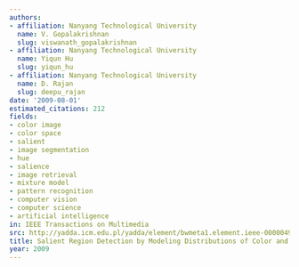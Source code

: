 ```yaml
---
authors:
- affiliation: Nanyang Technological University
  name: V. Gopalakrishnan
  slug: viswanath_gopalakrishnan
- affiliation: Nanyang Technological University
  name: Yiqun Hu
  slug: yiqun_hu
- affiliation: Nanyang Technological University
  name: D. Rajan
  slug: deepu_rajan
date: '2009-08-01'
estimated_citations: 212
fields:
- color image
- color space
- salient
- image segmentation
- hue
- salience
- image retrieval
- mixture model
- pattern recognition
- computer vision
- computer science
- artificial intelligence
in: IEEE Transactions on Multimedia
src: http://yadda.icm.edu.pl/yadda/element/bwmeta1.element.ieee-000004907085
title: Salient Region Detection by Modeling Distributions of Color and Orientation
year: 2009
---
```

